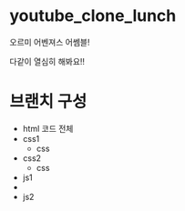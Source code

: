 # youtube_clone_lunch

오르미 어벤져스 어쎔블!

다같이 열심히 해봐요!!


# 브랜치 구성
- html 코드 전체
- css1 
  - css 
- css2
  - css 
- js1
- 
- js2
  
